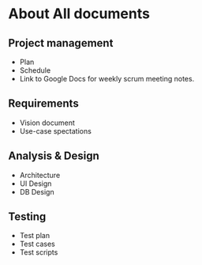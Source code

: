 # About All documents
## Project management
* Plan
* Schedule
* Link to Google Docs for weekly scrum meeting notes.
## Requirements
* Vision document
* Use-case spectations
## Analysis & Design
* Architecture
* UI Design
* DB Design
## Testing
* Test plan
* Test cases
* Test scripts

